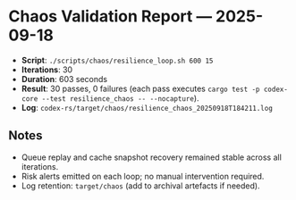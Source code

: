 # Chaos Validation Report — 2025-09-18

- **Script**: `./scripts/chaos/resilience_loop.sh 600 15`
- **Iterations**: 30
- **Duration**: 603 seconds
- **Result**: 30 passes, 0 failures (each pass executes `cargo test -p codex-core --test resilience_chaos -- --nocapture`).
- **Log**: `codex-rs/target/chaos/resilience_chaos_20250918T184211.log`

## Notes
- Queue replay and cache snapshot recovery remained stable across all iterations.
- Risk alerts emitted on each loop; no manual intervention required.
- Log retention: `target/chaos` (add to archival artefacts if needed).
